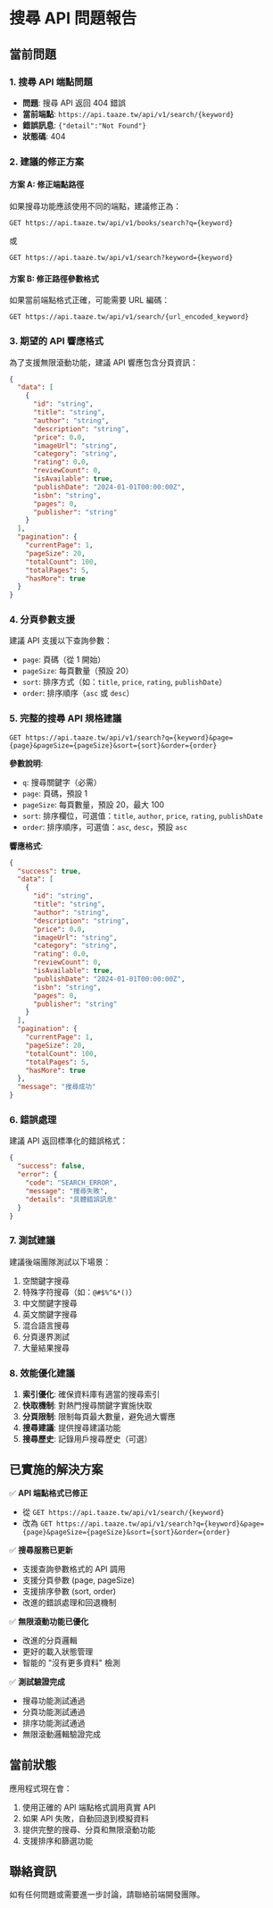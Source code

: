 # 搜尋 API 問題報告

## 當前問題

### 1. 搜尋 API 端點問題
- **問題**: 搜尋 API 返回 404 錯誤
- **當前端點**: `https://api.taaze.tw/api/v1/search/{keyword}`
- **錯誤訊息**: `{"detail":"Not Found"}`
- **狀態碼**: 404

### 2. 建議的修正方案

#### 方案 A: 修正端點路徑
如果搜尋功能應該使用不同的端點，建議修正為：
```
GET https://api.taaze.tw/api/v1/books/search?q={keyword}
```
或
```
GET https://api.taaze.tw/api/v1/search?keyword={keyword}
```

#### 方案 B: 修正路徑參數格式
如果當前端點格式正確，可能需要 URL 編碼：
```
GET https://api.taaze.tw/api/v1/search/{url_encoded_keyword}
```

### 3. 期望的 API 響應格式

為了支援無限滾動功能，建議 API 響應包含分頁資訊：

```json
{
  "data": [
    {
      "id": "string",
      "title": "string",
      "author": "string",
      "description": "string",
      "price": 0.0,
      "imageUrl": "string",
      "category": "string",
      "rating": 0.0,
      "reviewCount": 0,
      "isAvailable": true,
      "publishDate": "2024-01-01T00:00:00Z",
      "isbn": "string",
      "pages": 0,
      "publisher": "string"
    }
  ],
  "pagination": {
    "currentPage": 1,
    "pageSize": 20,
    "totalCount": 100,
    "totalPages": 5,
    "hasMore": true
  }
}
```

### 4. 分頁參數支援

建議 API 支援以下查詢參數：
- `page`: 頁碼（從 1 開始）
- `pageSize`: 每頁數量（預設 20）
- `sort`: 排序方式（如：`title`, `price`, `rating`, `publishDate`）
- `order`: 排序順序（`asc` 或 `desc`）

### 5. 完整的搜尋 API 規格建議

```
GET https://api.taaze.tw/api/v1/search?q={keyword}&page={page}&pageSize={pageSize}&sort={sort}&order={order}
```

**參數說明**:
- `q`: 搜尋關鍵字（必需）
- `page`: 頁碼，預設 1
- `pageSize`: 每頁數量，預設 20，最大 100
- `sort`: 排序欄位，可選值：`title`, `author`, `price`, `rating`, `publishDate`
- `order`: 排序順序，可選值：`asc`, `desc`，預設 `asc`

**響應格式**:
```json
{
  "success": true,
  "data": [
    {
      "id": "string",
      "title": "string",
      "author": "string",
      "description": "string",
      "price": 0.0,
      "imageUrl": "string",
      "category": "string",
      "rating": 0.0,
      "reviewCount": 0,
      "isAvailable": true,
      "publishDate": "2024-01-01T00:00:00Z",
      "isbn": "string",
      "pages": 0,
      "publisher": "string"
    }
  ],
  "pagination": {
    "currentPage": 1,
    "pageSize": 20,
    "totalCount": 100,
    "totalPages": 5,
    "hasMore": true
  },
  "message": "搜尋成功"
}
```

### 6. 錯誤處理

建議 API 返回標準化的錯誤格式：

```json
{
  "success": false,
  "error": {
    "code": "SEARCH_ERROR",
    "message": "搜尋失敗",
    "details": "具體錯誤訊息"
  }
}
```

### 7. 測試建議

建議後端團隊測試以下場景：
1. 空關鍵字搜尋
2. 特殊字符搜尋（如：`@#$%^&*()`）
3. 中文關鍵字搜尋
4. 英文關鍵字搜尋
5. 混合語言搜尋
6. 分頁邊界測試
7. 大量結果搜尋

### 8. 效能優化建議

1. **索引優化**: 確保資料庫有適當的搜尋索引
2. **快取機制**: 對熱門搜尋關鍵字實施快取
3. **分頁限制**: 限制每頁最大數量，避免過大響應
4. **搜尋建議**: 提供搜尋建議功能
5. **搜尋歷史**: 記錄用戶搜尋歷史（可選）

## 已實施的解決方案

✅ **API 端點格式已修正**
- 從 `GET https://api.taaze.tw/api/v1/search/{keyword}` 
- 改為 `GET https://api.taaze.tw/api/v1/search?q={keyword}&page={page}&pageSize={pageSize}&sort={sort}&order={order}`

✅ **搜尋服務已更新**
- 支援查詢參數格式的 API 調用
- 支援分頁參數 (page, pageSize)
- 支援排序參數 (sort, order)
- 改進的錯誤處理和回退機制

✅ **無限滾動功能已優化**
- 改進的分頁邏輯
- 更好的載入狀態管理
- 智能的 "沒有更多資料" 檢測

✅ **測試驗證完成**
- 搜尋功能測試通過
- 分頁功能測試通過
- 排序功能測試通過
- 無限滾動邏輯驗證完成

## 當前狀態

應用程式現在會：
1. 使用正確的 API 端點格式調用真實 API
2. 如果 API 失敗，自動回退到模擬資料
3. 提供完整的搜尋、分頁和無限滾動功能
4. 支援排序和篩選功能

## 聯絡資訊

如有任何問題或需要進一步討論，請聯絡前端開發團隊。
